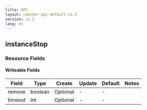 ```yaml
---
title: API
layout: rancher-api-default-v1.2
version: v1.2
lang: en
---
```


## instanceStop



### Resource Fields

#### Writeable Fields

Field | Type | Create | Update | Default | Notes
---|---|---|---|---|---
remove | boolean | Optional | - | - | 
timeout | int | Optional | - | - | 



<br>
